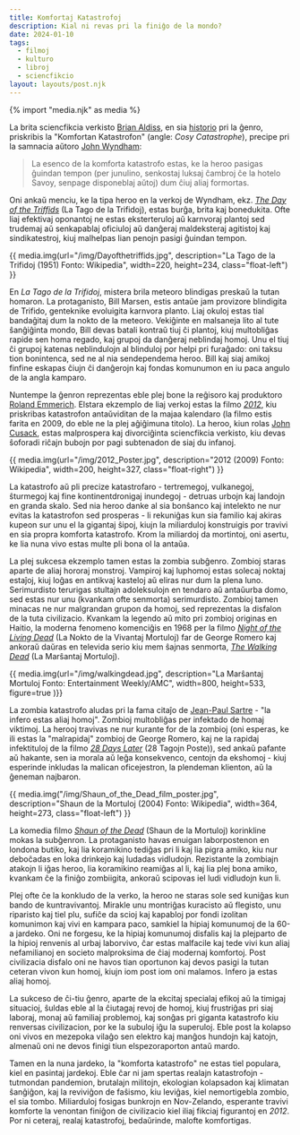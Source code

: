 ```yaml
---
title: Komfortaj Katastrofoj
description: Kial ni revas pri la finiĝo de la mondo?
date: 2024-01-10
tags:
  - filmoj
  - kulturo
  - libroj
  - sciencfikcio
layout: layouts/post.njk
---
```

{% import "media.njk" as media %}

La brita sciencfikcia verkisto [Brian Aldiss](https://eo.wikipedia.org/wiki/Brian_W._Aldiss), en sia [historio](https://archive.org/details/billionyearspree0000aldi) pri la ĝenro, priskribis la "Komfortan Katastrofon" (angle: _Cosy Catastrophe_), precipe pri la samnacia aŭtoro [John Wyndham](https://en.wikipedia.org/wiki/John_Wyndham):

> La esenco de la komforta katastrofo estas, ke la heroo pasigas ĝuindan tempon (per junulino, senkostaj luksaj ĉambroj ĉe la hotelo Savoy, senpage disponeblaj aŭtoj) dum ĉiuj aliaj formortas.

Oni ankaŭ menciu, ke la tipa heroo en la verkoj de Wyndham, ekz. _[The Day of the Triffids](https://en.wikipedia.org/wiki/The_Day_of_the_Triffids)_ (La Tago de la Trifidoj), estas burĝa, brita kaj bonedukita. Ofte liaj efektivaj oponantoj ne estas eksterteruloj aŭ karnvoraj plantoj sed trudemaj aŭ senkapablaj oficiuloj aŭ danĝeraj maldeksteraj agitistoj kaj sindikatestroj, kiuj malhelpas lian penojn pasigi ĝuindan tempon.

  {{ media.img(url="/img/Dayofthetriffids.jpg", description="La Tago de la Trifidoj (1951) Fonto: Wikipedia", width=220, height=234, class="float-left") }}

En _La Tago de la Trifidoj_, mistera brila meteoro blindigas preskaŭ la tutan homaron. La protaganisto, Bill Marsen, estis antaŭe jam provizore blindigita de Trifido, genteknike evoluigita karnvora planto. Liaj okuloj estas tial bandaĝitaj dum la nokto de la meteoro. Vekiĝinte en malsaneja lito al tute ŝanĝiĝinta mondo, Bill devas batali kontraŭ tiuj ĉi plantoj, kiuj multobliĝas rapide sen homa regado, kaj grupoj da danĝeraj neblindaj homoj. Unu el tiuj ĉi grupoj katenas neblindulojn al blinduloj por helpi pri furaĝado: oni taksu tion bonintenca, sed ne al nia sendependema heroo. Bill kaj siaj amikoj finfine eskapas ĉiujn ĉi danĝerojn kaj fondas komunumon en iu paca angulo de la angla kamparo.

Nuntempe la ĝenron reprezentas eble plej bone la reĝisoro kaj produktoro [Roland Emmerich](https://eo.wikipedia.org/wiki/Roland_Emmerich). Elstara ekzemplo de liaj verkoj estas la filmo _[2012](https://en.wikipedia.org/wiki/2012(film))_, kiu priskribas katastrofon antaŭviditan de la majaa kalendaro (la filmo estis farita en 2009, do eble ne la plej aĝiĝimuna titolo). La heroo, kiun rolas [John Cusack](https://eo.wikipedia.org/wiki/John_Cusack), estas malprospera kaj divorciĝinta sciencfikcia verkisto, kiu devas ŝoforadi riĉajn bubojn por pagi subtenadon de siaj du infanoj.

{{ media.img(url="/img/2012_Poster.jpg", description="2012 (2009) Fonto: Wikipedia", width=200, height=327, class="float-right") }}

La katastrofo aŭ pli precize katastrofaro - tertremegoj, vulkanegoj, ŝturmegoj kaj fine kontinentdronigaj inundegoj - detruas urbojn kaj landojn en granda skalo. Sed nia heroo danke al sia bonŝanco kaj intelekto ne nur evitas la katastrofon sed prosperas - li rekuniĝas kun sia familio kaj akiras kupeon sur unu el la gigantaj ŝipoj, kiujn la miliarduloj konstruigis por travivi en sia propra komforta katastrofo. Krom la miliardoj da mortintoj, oni asertu, ke lia nuna vivo estas multe pli bona ol la antaŭa.


La plej sukcesa ekzemplo tamen estas la zombia subĝenro. Zombioj staras aparte de aliaj hororaj monstroj. Vampiroj kaj luphomoj estas solecaj noktaj estaĵoj, kiuj loĝas en antikvaj kasteloj aŭ eliras nur dum la plena luno. Serimurdisto terurigas stultajn adoleksulojn en tendaro aŭ antaŭurba domo, sed estas nur unu (kvankam ofte senmorta) serimurdisto. Zombioj tamen minacas ne nur malgrandan grupon da homoj, sed reprezentas la disfalon de la tuta civilizacio. Kvankam la legendo aŭ mito pri zombioj originas en Haitio, la moderna fenomeno komenciĝis en 1968 per la filmo _[Night of the Living Dead](https://en.wikipedia.org/wiki/Night_of_the_Living_Dead)_ (La Nokto de la Vivantaj Mortuloj) far de George Romero kaj ankoraŭ daŭras en televida serio kiu mem ŝajnas senmorta, _[The Walking Dead](https://en.wikipedia.org/wiki/The_Walking_Dead_(TV_series))_ (La Marŝantaj Mortuloj).

{{ media.img(url="/img/walkingdead.jpg", description="La Marŝantaj Mortuloj Fonto: Entertainment Weekly/AMC", width=800, height=533, figure=true )}}

La zombia katastrofo aludas pri la fama citaĵo de [Jean-Paul Sartre](https://eo.wikipedia.org/wiki/Jean-Paul_Sartre) - "la infero estas aliaj homoj". Zombioj multobliĝas per infektado de homaj viktimoj. La herooj travivas ne nur kurante for de la zombioj (oni esperas, ke ili estas la "malrapidaj" zombioj de George Romero, kaj ne la rapidaj infektituloj de la filmo _[28 Days Later](https://en.wikipedia.org/wiki/28_Days_Later)_ (28 Tagojn Poste)), sed ankaŭ pafante aŭ hakante, sen ia morala aŭ leĝa konsekvenco, centojn da ekshomoj - kiuj esperinde inkludas la malican oficejestron, la plendeman klienton, aŭ la ĝeneman najbaron.


{{ media.img("/img/Shaun_of_the_Dead_film_poster.jpg", description="Shaun de la Mortuloj (2004) Fonto: Wikipedia", width=364, height=273, class="float-left") }}

La komedia filmo _[Shaun of the Dead](https://en.wikipedia.org/wiki/Shaun_of_the_Dead)_ (Shaun de la Mortuloj) korinkline mokas la subĝenron. La protaganisto havas enuigan laborpostenon en londona butiko, kaj lia koramikino tediĝas pri li kaj lia pigra amiko, kiu nur deboĉadas en loka drinkejo kaj ludadas vidludojn. Rezistante la zombiajn atakojn li iĝas heroo, lia koramikino reamiĝas al li, kaj lia plej bona amiko, kvankam ĉe la finiĝo zombiigita, ankoraŭ scipovas iel ludi vidludojn kun li.

Plej ofte ĉe la konkludo de la verko, la heroo ne staras sole sed kuniĝas kun bando de kuntravivantoj. Mirakle unu montriĝas kuracisto aŭ flegisto, unu riparisto kaj tiel plu, sufiĉe da scioj kaj kapabloj por fondi izolitan komunimon kaj vivi en kampara paco, samkiel la hipiaj komunumoj de la 60-a jardeko. Oni ne forgesu, ke la hipiaj komunumoj disfalis kaj la plejparto de la hipioj renvenis al urbaj laborvivo, ĉar estas malfacile kaj tede vivi kun aliaj nefamilianoj en societo malproksima de ĉiaj modernaj komfortoj. Post civilizacia disfalo oni ne havos tian oportunon kaj devos pasigi la tutan ceteran vivon kun homoj, kiujn iom post iom oni malamos. Infero ja estas aliaj homoj.

La sukceso de ĉi-tiu ĝenro, aparte de la ekcitaj specialaj efikoj aŭ la timigaj situacioj, ŝuldas eble al la ĉiutagaj revoj de homoj, kiuj frustriĝas pri siaj laboraj, monaj aŭ familiaj problemoj, kaj sonĝas pri giganta katastrofo kiu renversas civilizacion, por ke la subuloj iĝu la superuloj. Eble post la kolapso oni vivos en mezepoka vilaĝo sen elektro kaj manĝos hundojn kaj katojn, almenaŭ oni ne devos finigi tiun elspezoraporton antaŭ mardo.

Tamen en la nuna jardeko, la "komforta katastrofo" ne estas tiel populara, kiel en pasintaj jardekoj. Eble ĉar ni jam spertas realajn katastrofojn - tutmondan pandemion, brutalajn militojn, ekologian kolapsadon kaj klimatan ŝanĝiĝon, kaj la reviviĝon de faŝismo, kiu leviĝas, kiel nemortigebla zombio, el sia tombo. Miliarduloj fosigas bunkrojn en Nov-Zelando, esperante travivi komforte la venontan finiĝon de civilizacio kiel iliaj fikciaj figurantoj en _2012_. Por ni ceteraj, realaj katastrofoj, bedaŭrinde, malofte komfortigas.
